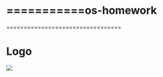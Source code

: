 ===========os-homework
===========



=================================



# Logo #
![](http://www.tuku.cn/look.aspx?url=pic/ziranfengjing/lantianyuncai/018.jpg)